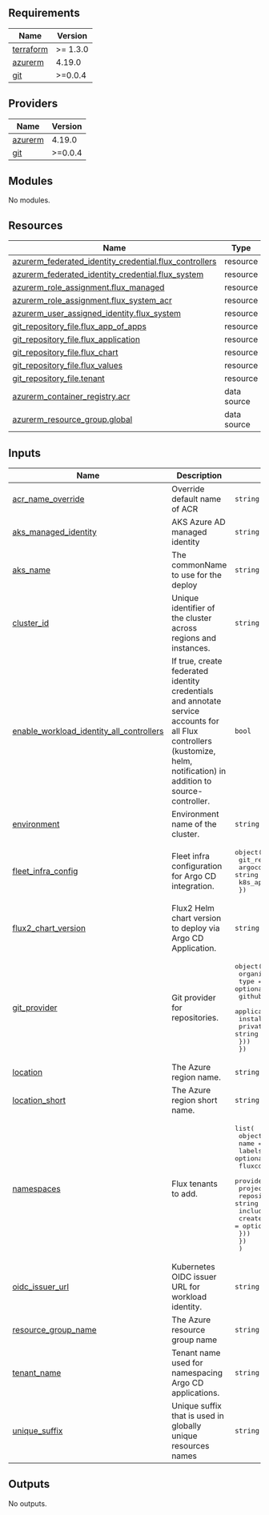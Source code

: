 ## Requirements

| Name | Version |
|------|---------|
| <a name="requirement_terraform"></a> [terraform](#requirement\_terraform) | >= 1.3.0 |
| <a name="requirement_azurerm"></a> [azurerm](#requirement\_azurerm) | 4.19.0 |
| <a name="requirement_git"></a> [git](#requirement\_git) | >=0.0.4 |

## Providers

| Name | Version |
|------|---------|
| <a name="provider_azurerm"></a> [azurerm](#provider\_azurerm) | 4.19.0 |
| <a name="provider_git"></a> [git](#provider\_git) | >=0.0.4 |

## Modules

No modules.

## Resources

| Name | Type |
|------|------|
| [azurerm_federated_identity_credential.flux_controllers](https://registry.terraform.io/providers/hashicorp/azurerm/4.19.0/docs/resources/federated_identity_credential) | resource |
| [azurerm_federated_identity_credential.flux_system](https://registry.terraform.io/providers/hashicorp/azurerm/4.19.0/docs/resources/federated_identity_credential) | resource |
| [azurerm_role_assignment.flux_managed](https://registry.terraform.io/providers/hashicorp/azurerm/4.19.0/docs/resources/role_assignment) | resource |
| [azurerm_role_assignment.flux_system_acr](https://registry.terraform.io/providers/hashicorp/azurerm/4.19.0/docs/resources/role_assignment) | resource |
| [azurerm_user_assigned_identity.flux_system](https://registry.terraform.io/providers/hashicorp/azurerm/4.19.0/docs/resources/user_assigned_identity) | resource |
| [git_repository_file.flux_app_of_apps](https://registry.terraform.io/providers/xenitab/git/latest/docs/resources/repository_file) | resource |
| [git_repository_file.flux_application](https://registry.terraform.io/providers/xenitab/git/latest/docs/resources/repository_file) | resource |
| [git_repository_file.flux_chart](https://registry.terraform.io/providers/xenitab/git/latest/docs/resources/repository_file) | resource |
| [git_repository_file.flux_values](https://registry.terraform.io/providers/xenitab/git/latest/docs/resources/repository_file) | resource |
| [git_repository_file.tenant](https://registry.terraform.io/providers/xenitab/git/latest/docs/resources/repository_file) | resource |
| [azurerm_container_registry.acr](https://registry.terraform.io/providers/hashicorp/azurerm/4.19.0/docs/data-sources/container_registry) | data source |
| [azurerm_resource_group.global](https://registry.terraform.io/providers/hashicorp/azurerm/4.19.0/docs/data-sources/resource_group) | data source |

## Inputs

| Name | Description | Type | Default | Required |
|------|-------------|------|---------|:--------:|
| <a name="input_acr_name_override"></a> [acr\_name\_override](#input\_acr\_name\_override) | Override default name of ACR | `string` | `""` | no |
| <a name="input_aks_managed_identity"></a> [aks\_managed\_identity](#input\_aks\_managed\_identity) | AKS Azure AD managed identity | `string` | n/a | yes |
| <a name="input_aks_name"></a> [aks\_name](#input\_aks\_name) | The commonName to use for the deploy | `string` | n/a | yes |
| <a name="input_cluster_id"></a> [cluster\_id](#input\_cluster\_id) | Unique identifier of the cluster across regions and instances. | `string` | n/a | yes |
| <a name="input_enable_workload_identity_all_controllers"></a> [enable\_workload\_identity\_all\_controllers](#input\_enable\_workload\_identity\_all\_controllers) | If true, create federated identity credentials and annotate service accounts for all Flux controllers (kustomize, helm, notification) in addition to source-controller. | `bool` | `false` | no |
| <a name="input_environment"></a> [environment](#input\_environment) | Environment name of the cluster. | `string` | n/a | yes |
| <a name="input_fleet_infra_config"></a> [fleet\_infra\_config](#input\_fleet\_infra\_config) | Fleet infra configuration for Argo CD integration. | <pre>object({<br/>    git_repo_url        = string<br/>    argocd_project_name = string<br/>    k8s_api_server_url  = string<br/>  })</pre> | n/a | yes |
| <a name="input_flux2_chart_version"></a> [flux2\_chart\_version](#input\_flux2\_chart\_version) | Flux2 Helm chart version to deploy via Argo CD Application. | `string` | `"2.13.0"` | no |
| <a name="input_git_provider"></a> [git\_provider](#input\_git\_provider) | Git provider for repositories. | <pre>object({<br/>    organization = string<br/>    type         = optional(string, "azuredevops")<br/>    github = optional(object({<br/>      application_id  = number<br/>      installation_id = number<br/>      private_key     = string<br/>    }))<br/>  })</pre> | n/a | yes |
| <a name="input_location"></a> [location](#input\_location) | The Azure region name. | `string` | n/a | yes |
| <a name="input_location_short"></a> [location\_short](#input\_location\_short) | The Azure region short name. | `string` | n/a | yes |
| <a name="input_namespaces"></a> [namespaces](#input\_namespaces) | Flux tenants to add. | <pre>list(<br/>    object({<br/>      name   = string<br/>      labels = optional(map(string), null)<br/>      fluxcd = optional(object({<br/>        provider            = string<br/>        project             = optional(string)<br/>        repository          = string<br/>        include_tenant_name = optional(bool, false)<br/>        create_crds         = optional(bool, true)<br/>      }))<br/>    })<br/>  )</pre> | `[]` | no |
| <a name="input_oidc_issuer_url"></a> [oidc\_issuer\_url](#input\_oidc\_issuer\_url) | Kubernetes OIDC issuer URL for workload identity. | `string` | n/a | yes |
| <a name="input_resource_group_name"></a> [resource\_group\_name](#input\_resource\_group\_name) | The Azure resource group name | `string` | n/a | yes |
| <a name="input_tenant_name"></a> [tenant\_name](#input\_tenant\_name) | Tenant name used for namespacing Argo CD applications. | `string` | n/a | yes |
| <a name="input_unique_suffix"></a> [unique\_suffix](#input\_unique\_suffix) | Unique suffix that is used in globally unique resources names | `string` | `""` | no |

## Outputs

No outputs.

